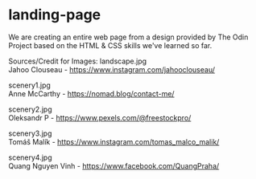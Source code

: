 # landing-page
We are creating an entire web page from a design provided by The Odin Project based on 
the HTML & CSS skills we've learned so far. 

Sources/Credit for Images:
landscape.jpg\
Jahoo Clouseau - https://www.instagram.com/jahooclouseau/

scenery1.jpg\
Anne McCarthy - https://nomad.blog/contact-me/

scenery2.jpg\
Oleksandr P - https://www.pexels.com/@freestockpro/

scenery3.jpg\
Tomáš Malík - https://www.instagram.com/tomas_malco_malik/

scenery4.jpg\
Quang Nguyen Vinh - https://www.facebook.com/QuangPraha/
